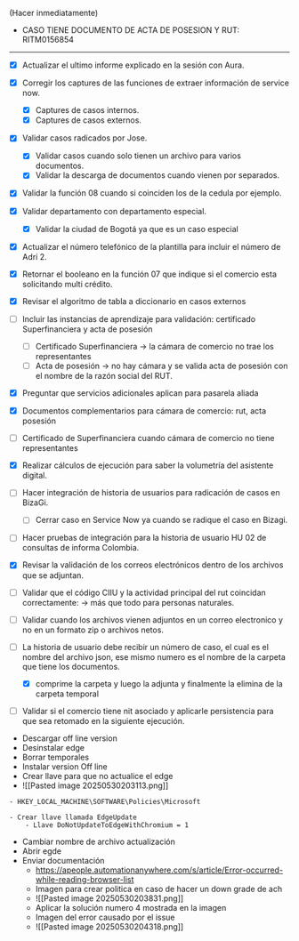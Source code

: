 (Hacer inmediatamente)

- CASO TIENE DOCUMENTO DE ACTA DE POSESION Y RUT: RITM0156854

---
- [x] Actualizar el ultimo informe explicado en la sesión con Aura.
- [x] Corregir los captures de las funciones de extraer información de service now.
	- [x] Captures de casos internos.
	- [x] Captures de casos externos.
- [x] Validar casos radicados por Jose.
	- [x] Validar casos cuando solo tienen un archivo para varios documentos.
	- [x] Validar la descarga de documentos cuando vienen por separados.
- [x] Validar la función 08 cuando si coinciden los de la cedula por ejemplo.
- [x] Validar departamento con departamento especial.
	- [x] Validar la ciudad de Bogotá ya que es un caso especial
- [x] Actualizar el número telefónico de la plantilla para incluir el número de Adri 2.
- [x] Retornar el booleano en la función 07 que indique si el comercio esta solicitando multi crédito.
- [x] Revisar el algoritmo de tabla a diccionario en casos externos
- [ ] Incluir las instancias de aprendizaje para validación: certificado Superfinanciera y acta de posesión
	- [ ] Certificado Superfinanciera -> la cámara de comercio no trae los representantes
	- [ ] Acta de posesión -> no hay cámara y se valida acta de posesión con el nombre de la razón social del RUT.
- [x] Preguntar que servicios adicionales aplican para pasarela aliada
- [x] Documentos complementarios para cámara de comercio: rut, acta posesión
- [ ] Certificado de Superfinanciera cuando cámara de comercio no tiene representantes
- [x] Realizar cálculos de ejecución para saber la volumetría del asistente digital.
- [ ] Hacer integración de historia de usuarios para radicación de casos en BizaGi. 
	- [ ] Cerrar caso en Service Now ya cuando se radique el caso en Bizagi.
- [ ] Hacer pruebas de integración para la historia de usuario HU 02 de consultas de informa Colombia.
- [x] Revisar la validación de los correos electrónicos dentro de los archivos que se adjuntan.
- [ ] Validar que el código CIIU y la actividad principal del rut coincidan correctamente: -> más que todo para personas naturales.
- [ ] Validar cuando los archivos vienen adjuntos en un correo electronico y no en un formato zip o archivos netos.
- [ ] La historia de usuario debe recibir un número de caso, el cual es el nombre del archivo json, ese mismo numero es el nombre de la carpeta que tiene los documentos.
	- [x] comprime la carpeta y luego la adjunta y finalmente la elimina de la carpeta temporal
- [ ] Validar si el comercio tiene nit asociado y aplicarle persistencia para que sea retomado en la siguiente ejecución.


- Descargar off line version
- Desinstalar edge
- Borrar temporales 
- Instalar version Off line
- Crear llave para que no actualice el edge
- ![[Pasted image 20250530203113.png]]
```
- HKEY_LOCAL_MACHINE\SOFTWARE\Policies\Microsoft
```
	- Crear llave llamada EdgeUpdate
		- Llave DoNotUpdateToEdgeWithChromium = 1
- Cambiar nombre de archivo actualización
- Abrir egde
- Enviar documentación
	- https://apeople.automationanywhere.com/s/article/Error-occurred-while-reading-browser-list
	- Imagen para crear politica en caso de hacer un down grade de ach
	- ![[Pasted image 20250530203831.png]]
	- Aplicar la solución numero 4 mostrada en la imagen
	- Imagen del error causado por el issue
	- ![[Pasted image 20250530204318.png]]


